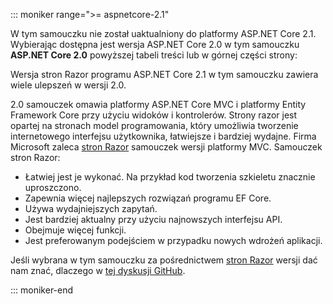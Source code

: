 ::: moniker range=">= aspnetcore-2.1"

W tym samouczku nie został uaktualniony do platformy ASP.NET Core 2.1. Wybierając dostępna jest wersja ASP.NET Core 2.0 w tym samouczku **ASP.NET Core 2.0** powyższej tabeli treści lub w górnej części strony:

Wersja stron Razor programu ASP.NET Core 2.1 w tym samouczku zawiera wiele ulepszeń w wersji 2.0.

2.0 samouczek omawia platformy ASP.NET Core MVC i platformy Entity Framework Core przy użyciu widoków i kontrolerów. Strony razor jest opartej na stronach model programowania, który umożliwia tworzenie internetowego interfejsu użytkownika, łatwiejsze i bardziej wydajne. Firma Microsoft zaleca [stron Razor](xref:data/ef-rp/intro) samouczek wersji platformy MVC. Samouczek stron Razor:

* Łatwiej jest je wykonać. Na przykład kod tworzenia szkieletu znacznie uproszczono.
* Zapewnia więcej najlepszych rozwiązań programu EF Core.
* Używa wydajniejszych zapytań.
* Jest bardziej aktualny przy użyciu najnowszych interfejsu API.
* Obejmuje więcej funkcji.
* Jest preferowanym podejściem w przypadku nowych wdrożeń aplikacji.

Jeśli wybrana w tym samouczku za pośrednictwem [stron Razor](xref:data/ef-rp/intro) wersji dać nam znać, dlaczego w [tej dyskusji GitHub](https://github.com/aspnet/Docs/issues/6146).

::: moniker-end
